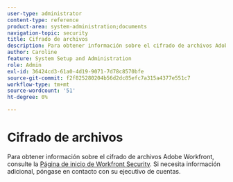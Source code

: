 ```yaml
---
user-type: administrator
content-type: reference
product-area: system-administration;documents
navigation-topic: security
title: Cifrado de archivos
description: Para obtener información sobre el cifrado de archivos Adobe Workfront, consulte la página de inicio Seguridad de Workfront . Si necesita información adicional, póngase en contacto con su ejecutivo de cuentas.
author: Caroline
feature: System Setup and Administration
role: Admin
exl-id: 36424cd3-61a0-4d19-9071-7d78c8570bfe
source-git-commit: f2f825280204b56d2dc85efc7a315a4377e551c7
workflow-type: tm+mt
source-wordcount: '51'
ht-degree: 0%

---
```


# Cifrado de archivos

Para obtener información sobre el cifrado de archivos Adobe Workfront, consulte la [Página de inicio de Workfront Security](https://www.workfront.com/workfront-security). Si necesita información adicional, póngase en contacto con su ejecutivo de cuentas.
